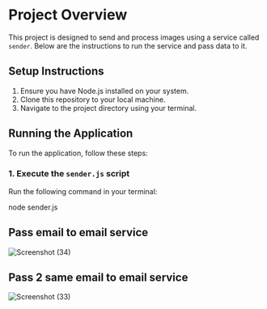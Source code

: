 # Project Overview

This project is designed to send and process images using a service called `sender`. Below are the instructions to run the service and pass data to it.

## Setup Instructions

1. Ensure you have Node.js installed on your system.
2. Clone this repository to your local machine.
3. Navigate to the project directory using your terminal.

## Running the Application

To run the application, follow these steps:

### 1. Execute the `sender.js` script

Run the following command in your terminal:

node sender.js

##  Pass email to email service
![Screenshot (34)](https://github.com/user-attachments/assets/4e08f13f-183f-47e3-a7ac-c8b1ed1ff671) 

## Pass 2 same email to email service 

![Screenshot (33)](https://github.com/user-attachments/assets/3a093e8f-4ea4-4512-8c50-9f70893f39d5)
